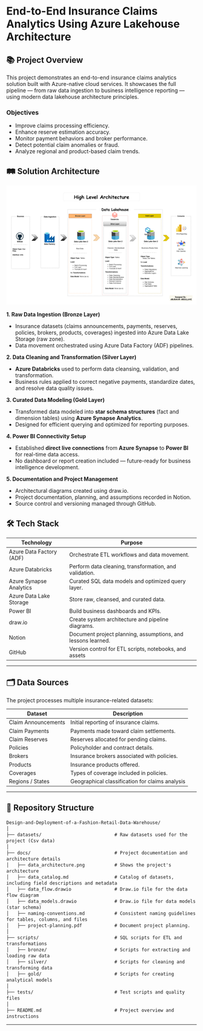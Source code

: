 # End-to-End Insurance Claims Analytics Using Azure Lakehouse Architecture

## 📚  Project Overview

This project demonstrates an end-to-end insurance claims analytics solution built with Azure-native cloud services.
It showcases the full pipeline — from raw data ingestion to business intelligence reporting — using modern data lakehouse architecture principles.

### Objectives
- Improve claims processing efficiency.
- Enhance reserve estimation accuracy.
- Monitor payment behaviors and broker performance.
- Detect potential claim anomalies or fraud.
- Analyze regional and product-based claim trends.

## 🛤️ Solution Architecture

![image_alt](https://github.com/princeabdul99/End-to-End-Insurance-Claims-Analytics-Using-Azure-Lakehouse-Architecture/blob/a0e90e01024ada47a536e63964cc46536b325cdd/docs/architecture.drawio.png)

**1. Raw Data Ingestion (Bronze Layer)**
- Insurance datasets (claims announcements, payments, reserves, policies, brokers, products, coverages) ingested into Azure Data Lake Storage (raw zone).
- Data movement orchestrated using Azure Data Factory (ADF) pipelines.

**2. Data Cleaning and Transformation (Silver Layer)**
- **Azure Databricks** used to perform data cleansing, validation, and transformation.
- Business rules applied to correct negative payments, standardize dates, and resolve data quality issues.

**3. Curated Data Modeling (Gold Layer)**
- Transformed data modeled into **star schema structures** (fact and dimension tables) using **Azure Synapse Analytics**.
- Designed for efficient querying and optimized for reporting purposes.
  
**4. Power BI Connectivity Setup**
- Established **direct live connections** from **Azure Synapse** to **Power BI** for real-time data access.
- No dashboard or report creation included — future-ready for business intelligence development.

**5. Documentation and Project Management**
- Architectural diagrams created using draw.io.
- Project documentation, planning, and assumptions recorded in Notion.
- Source control and versioning managed through GitHub.

## 🛠️ Tech Stack

| Technology                  | Purpose                                                                           |
|-----------------------------|-----------------------------------------------------------------------------------|
| Azure Data Factory (ADF)    | Orchestrate ETL workflows and data movement.                                      |
| Azure Databricks            | Perform data cleaning, transformation, and validation.                            |
| Azure Synapse Analytics     | Curated SQL data models and optimized query layer.                                |
| Azure Data Lake Storage     | Store raw, cleansed, and curated data.                                            |
| Power BI                    | Build business dashboards and KPIs.                                               |
| draw.io                     | Create system architecture and pipeline diagrams.                                 |
| Notion                      | Document project planning, assumptions, and lessons learned.                      |
| GitHub                      | Version control for ETL scripts, notebooks, and assets                            |

---

## 🗂️ Data Sources
The project processes multiple insurance-related datasets:

| Dataset               | Description                                                                              |
|-----------------------|------------------------------------------------------------------------------------------|
| Claim Announcements   | Initial reporting of insurance claims.                                                   |
| Claim Payments        | Payments made toward claim settlements.                                                  |
| Claim Reserves        | Reserves allocated for pending claims.                                                   |
| Policies              | Policyholder and contract details.                                                       |
| Brokers               | Insurance brokers associated with policies.                                              |
| Products              | Insurance products offered.                                                              |
| Coverages             | Types of coverage included in policies.                                                  |
| Regions / States      | Geographical classification for claims analysis                                          |

---



## 📂 Repository Structure
```
Design-and-Deployment-of-a-Fashion-Retail-Data-Warehouse/
│
├── datasets/                           # Raw datasets used for the project (Csv data)
│
├── docs/                               # Project documentation and architecture details
│   ├── data_architecture.png           # Shows the project's architecture
│   ├── data_catalog.md                 # Catalog of datasets, including field descriptions and metadata
│   ├── data_flow.drawio                # Draw.io file for the data flow diagram
│   ├── data_models.drawio              # Draw.io file for data models (star schema)
│   ├── naming-conventions.md           # Consistent naming guidelines for tables, columns, and files
│   ├── project-planning.pdf            # Document project planning. 
│
├── scripts/                            # SQL scripts for ETL and transformations
│   ├── bronze/                         # Scripts for extracting and loading raw data
│   ├── silver/                         # Scripts for cleaning and transforming data
│   ├── gold/                           # Scripts for creating analytical models
│
├── tests/                              # Test scripts and quality files
│
├── README.md                           # Project overview and instructions

```
---	
	
	
	
	
	
	

	
